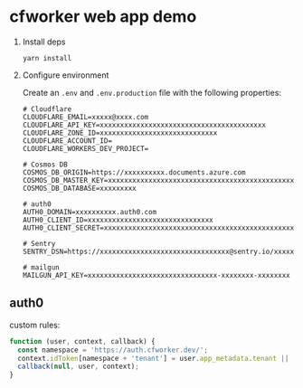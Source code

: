 # cfworker web app demo

1. Install deps

   ```
   yarn install
   ```

2. Configure environment

   Create an `.env` and `.env.production` file with the following properties:

   ```
   # Cloudflare
   CLOUDFLARE_EMAIL=xxxxx@xxxx.com
   CLOUDFLARE_API_KEY=xxxxxxxxxxxxxxxxxxxxxxxxxxxxxxxxxxxxxxxxx
   CLOUDFLARE_ZONE_ID=xxxxxxxxxxxxxxxxxxxxxxxxxxxxx
   CLOUDFLARE_ACCOUNT_ID=
   CLOUDFLARE_WORKERS_DEV_PROJECT=

   # Cosmos DB
   COSMOS_DB_ORIGIN=https://xxxxxxxxxx.documents.azure.com
   COSMOS_DB_MASTER_KEY=xxxxxxxxxxxxxxxxxxxxxxxxxxxxxxxxxxxxxxxxxxxxxxxxxxxxxxxxxxxxxxxxxxxxxxxxxxxxxxxxx
   COSMOS_DB_DATABASE=xxxxxxxxx

   # auth0
   AUTH0_DOMAIN=xxxxxxxxxx.auth0.com
   AUTH0_CLIENT_ID=xxxxxxxxxxxxxxxxxxxxxxxxxxxxxxx
   AUTH0_CLIENT_SECRET=xxxxxxxxxxxxxxxxxxxxxxxxxxxxxxxxxxxxxxxxxxxxxxxxxxxxxxxxxxxxxxxxx

   # Sentry
   SENTRY_DSN=https://xxxxxxxxxxxxxxxxxxxxxxxxxxxxxxxx@sentry.io/xxxxxxx

   # mailgun
   MAILGUN_API_KEY=xxxxxxxxxxxxxxxxxxxxxxxxxxxxxxxx-xxxxxxxx-xxxxxxxx
   ```

## auth0

custom rules:

```js
function (user, context, callback) {
  const namespace = 'https://auth.cfworker.dev/';
  context.idToken[namespace + 'tenant'] = user.app_metadata.tenant || 'demo';
  callback(null, user, context);
}
```

